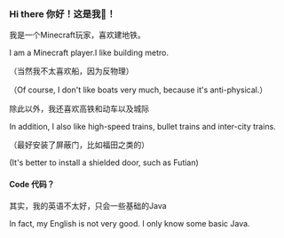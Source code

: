 ### Hi there 你好！这是我👋！
我是一个Minecraft玩家，喜欢建地铁。

I am a Minecraft player.I like building metro.

（当然我不太喜欢船，因为反物理）

（Of course, I don't like boats very much, because it's anti-physical.）

除此以外，我还喜欢高铁和动车以及城际

In addition, I also like high-speed trains, bullet trains and inter-city trains.

（最好安装了屏蔽门，比如福田之类的）

(It's better to install a shielded door, such as Futian)

#### Code 代码？
其实，我的英语不太好，只会一些基础的Java

In fact, my English is not very good. I only know some basic Java.
